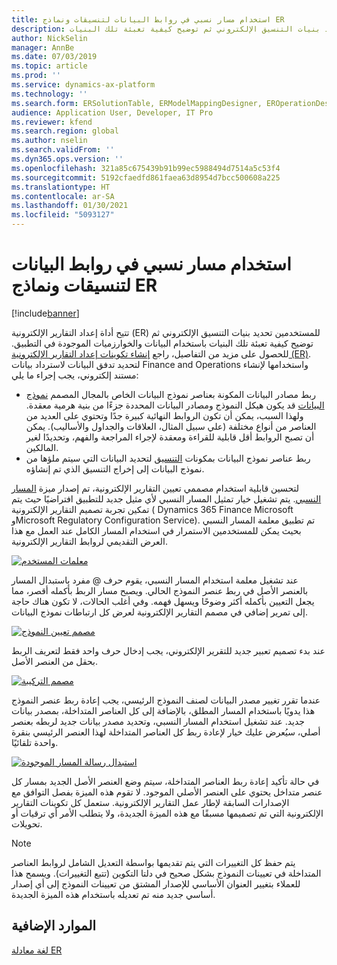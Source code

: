 ```yaml
---
title: استخدام مسار نسبي في روابط البيانات لتنسيقات ونماذج ER
description: تتيح أداة إعداد التقارير الإلكترونية‬ تحديد بنيات التنسيق الإلكتروني ثم توضيح كيفية تعبئة تلك البنيات
author: NickSelin
manager: AnnBe
ms.date: 07/03/2019
ms.topic: article
ms.prod: ''
ms.service: dynamics-ax-platform
ms.technology: ''
ms.search.form: ERSolutionTable, ERModelMappingDesigner, EROperationDesigner, ERExpressionDesignerFormula
audience: Application User, Developer, IT Pro
ms.reviewer: kfend
ms.search.region: global
ms.author: nselin
ms.search.validFrom: ''
ms.dyn365.ops.version: ''
ms.openlocfilehash: 321a85c675439b91b99ec5988494d7514a5c53f4
ms.sourcegitcommit: 5192cfaedfd861faea63d8954d7bcc500608a225
ms.translationtype: HT
ms.contentlocale: ar-SA
ms.lasthandoff: 01/30/2021
ms.locfileid: "5093127"
---
```

# <a name="use-a-relative-path-in-data-bindings-of-er-models-and-formats"></a>استخدام مسار نسبي في روابط البيانات لتنسيقات ونماذج ER

[!include[banner](../includes/banner.md)]

تتيح أداة إعداد التقارير الإلكترونية‬ (ER) للمستخدمين تحديد بنيات التنسيق الإلكتروني ثم توضيح كيفية تعبئة تلك البنيات باستخدام البيانات والخوارزميات الموجودة في التطبيق. للحصول على مزيد من التفاصيل، راجع [إنشاء تكوينات إعداد التقارير الإلكترونية (ER)](electronic-reporting-configuration.md). لتحديد تدفق البيانات لاسترداد بيانات Finance and Operations واستخدامها لإنشاء مستند إلكتروني، يجب إجراء ما يلي:

- ربط مصادر البيانات المكونة بعناصر نموذج البيانات الخاص بالمجال المصمم [نموذج البيانات](general-electronic-reporting.md#data-model-and-model-mapping-components) قد يكون هيكل النموذج ومصادر البيانات المحددة جزءًا من بنية هرمية معقدة. ولهذا السبب، يمكن أن تكون الروابط النهائية كبيرة جدًا وتحتوي على العديد من العناصر من أنواع مختلفة (علي سبيل المثال، العلاقات والجداول والأساليب). يمكن أن تصبح الروابط أقل قابلية للقراءة ومعقدة لإجراء المراجعة والفهم، وتحديدًا لغير المالكين. 
- ربط عناصر نموذج البيانات بمكونات [التنسيق](general-electronic-reporting.md#FormatComponentOutbound) لتحديد البيانات التي سيتم ملؤها من نموذج البيانات إلى إخراج التنسيق الذي تم إنشاؤه.

لتحسين قابلية استخدام مصممي تعيين التقارير الإلكترونية، تم إصدار ميزة [المسار النسبي](er-formula-language.md#relative-path). يتم تشغيل خيار تمثيل المسار النسبي لأي مثيل جديد للتطبيق افتراضيًا حيث يتم تمكين تجربة تصميم التقارير الإلكترونية ( Dynamics 365 Finance Microsoft وMicrosoft Regulatory Configuration Service). تم تطبيق معلمة المسار النسبي بحيث يمكن للمستخدمين الاستمرار في استخدام المسار الكامل عند العمل مع هذا العرض التقديمي لروابط التقارير الإلكترونية.

[![معلمات المستخدم](./media/relative-path-01.png)](./media/relative-path-01.png)

 
عند تشغيل معلمة استخدام المسار النسبي، يقوم حرف @ مفرد باستبدال المسار بالعنصر الأصل في ربط عنصر النموذج الحالي. ويصبح مسار الربط بأكمله أقصر، مما يجعل التعيين بأكمله أكثر وضوحًا ويسهل فهمه. وفي أغلب الحالات، لا تكون هناك حاجة إلى تمرير إضافي في مصمم التقارير الإلكترونية لعرض كل ارتباطات نموذج البيانات.

[![‬‏‫مصمم تعيين النموذج‬‏‫](./media/relative-path-02.png)](./media/relative-path-02.png)
 
عند بدء تصميم تعبير جديد للتقرير الإلكتروني، يجب إدخال حرف واحد فقط لتعريف الربط بحقل من العنصر الأصل.

[![مصمم التركيبة](./media/relative-path-03.png)](./media/relative-path-03.png)
 
عندما تقرر تغيير مصدر البيانات لصنف النموذج الرئيسي، يجب إعادة ربط عنصر النموذج هذا يدويًا باستخدام المسار المطلق، بالإضافة إلى كل العناصر المتداخلة، بمصدر بيانات جديد. عند تشغيل استخدام المسار النسبي، وتحديد مصدر بيانات جديد لربطه بعنصر أصلي، سيُعرض عليك خيار لإعادة ربط كل العناصر المتداخلة لهذا العنصر الرئيسي بنقرة واحدة تلقائيًا.

[![استبدال رسالة المسار الموجودة](./media/relative-path-04.png)](./media/relative-path-04.png)
 
في حالة تأكيد إعادة ربط العناصر المتداخلة، سيتم وضع العنصر الأصل الجديد بمسار كل عنصر متداخل يحتوي على العنصر الأصلي الموجود.
لا تقوم هذه الميزة بفصل التوافق مع الإصدارات السابقة لإطار عمل التقارير الإلكترونية. ستعمل كل تكوينات التقارير الإلكترونية التي تم تصميمها مسبقًا مع هذه الميزة الجديدة، ولا يتطلب الأمر أي ترقيات أو تحويلات.

> [!NOTE]
> يتم حفظ كل التغييرات التي يتم تقديمها بواسطة التعديل الشامل لروابط العناصر المتداخلة في تعيينات النموذج بشكل صحيح في دلتا التكوين (تتبع التغييرات). ويسمح هذا للعملاء بتغيير العنوان الأساسي للإصدار المشتق من تعيينات النموذج إلى أي إصدار أساسي جديد منه تم تعديله باستخدام هذه الميزة الجديدة.

## <a name="additional-resources"></a>الموارد الإضافية

[لغة معادلة ER](er-formula-language.md)
